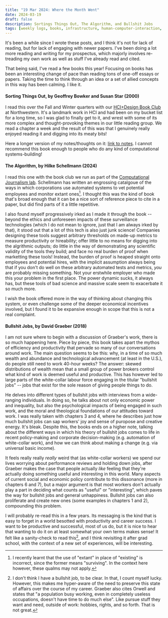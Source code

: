 ```yaml
---
title: "19 Mar 2024: Where the Month Went"
date: 2024-03-19
draft: false
description: Sortings Things Out, The Algorithm, and Bullshit Jobs
tags: [weekly logs, books, infrastructure, human-computer-interaction, economics]
---
```


It's been a while since I wrote these posts, and I think it's not for lack of reading, but for lack of engaging with newer papers. I've been doing a lot more reading and writing for my prospectus, which majorly involves re-treading my own work as well as stuff I've already read and cited.  

That being said, I've read a few books this year! Focusing on books has been an interesting change of pace than reading tons of one-off essays or papers. Taking the time to think through an idea or a set of allied concepts in this way has been calming. I like it.  

#### Sorting Things Out, by Geoffrey Bowker and Susan Star (2000)

I read this over the Fall and Winter quarters with our [HCI+Design Book Club](https://hci.northwestern.edu/news-events/phd-book-club.html) at Northwestern. It's a landmark work in HCI and had been on my bucket list for a long time, so I was glad to finally get to it, and wrest with some of its more complex and thought-provoking themes in our little reading group. We read a chapter a week and the result of this was that I genuinely really enjoyed reading it and digging into its meaty bits!

Here a longer version of my notes/thoughts on it: [link to notes](../2024-03-14-sorting-things-out). I cannot recommend this book enough to people who do any kind of computational systems-building!

#### The Algorithm, by Hilke Schellmann (2024)

I read this one with the book club we run as part of the [Computational Journalism lab](https://cj-lab.org). Schellmann has written an engrossing catalgoue of the ways in which corporations use automated systems to vet potential employees and monitor extant ones[^1].  I thought this was the kind of book that's broad enough that it can be a nice sort of reference piece to cite in a paper, but did find parts of it a little repetitive.  

I also found myself progressively irked as I made it through the book -- beyond the ethics and unforeseen impacts of these surveillance technologies (which I do not mean to ignore, just that I am always irked by that), it stood out that a lot of this tech is also just junk science! Companies designing these tools suggest arbitrary thresholds on made-up metrics to measure productivity or hireability; offer little to no means for digging into the algrithmic outputs; do little in the way of demonstrating any scientific validity of the tools they build; and face no real burden of proof when marketting these tools! Instead, the burden of proof is heaped straight onto employees and potential hires, with the implicit assumption always being that if you don't do well on these arbitrary automated tests and metrics, _you_ are probably missing something. Not your erstwhile employer who made this your problem in the first place. The power dynamic sucks, it always has, but these tools of bad science and massive scale seem to exacerbate it so much more.

I wish the book offered more in the way of thinking about changing this system, or even challenge some of the deeper economical incentives involved, but I found it to be expansive enough in scope that this is not a real complaint.  

#### Bullshit Jobs, by David Graeber (2018)

I am not sure where to begin with a discussion of Graeber's work, there is so much happening here. Piece by piece, this book takes apart the mythos of efficiency and productivity that pervade so many of our conversations around work. The main question seems to be this: why, in a time of so much wealth and abundance and technological advancement (at least in the U.S.), do people still need to work 40-hour weeks? The answer: skewed distributions of wealth mean that a small group of power brokers control what kind of work is deemed useful and productive. This has however led to large parts of the white-collar labour force engaging in the titular "bullshit jobs" -- jobs that exist for the sole reason of giving people things to do.  

He delves into different types of bullshit jobs with interviews from a wide-ranging individuals. In doing so, he talks about not only economic power and inequality, but also the psychological impacts of being engaged in such work, and the moral and theological foundations of our attitudes toward work. I was really taken with chapters 3 and 4, where he describes just how much bullshit jobs can sap workers' joy and sense of puropose and creative energy. It's bleak. Despite this, the books ends on a higher note, talking about the different ways in which his theory of bullshit jobs comes to life in recent policy-making and corporate decision-making (e.g. automation of white-collar work), and how we can think about making a change (e.g. via universal basic income).  

It feels really really _really_ weird that (as white-collar workers) we spend our lives worrying about performance reviews and holding down jobs, after Graeber makes the case that people actually _like_ feeling that they're actually doing something useful and interesting in this world. Many aspects of current social and economic policy contribute to this dissonance (more in chapters 6 and 7), but a major argument is that most workers don't actually play a part in deciding what counts as "useful" or "interesting", which paves the way for bullshit jobs and general unhappiness. Bullshit jobs can also proliferate and create new ones (some examples in chapters 1 and 2), compounding this problem.

I will probably re-read this in a few years. Its messaging is the kind that is easy to forget in a world besotted with productivity and career success. I want to be productive and successful, most of us do, but it is nice to hear that wanting to do it on at least somewhat your own terms makes sense! It felt like a sanity-check to read this[^2], and I think revisiting it after grad school, with the context of a new set of experiences, will be interesting.

[^1]: I recently learnt that the use of "extant" in place of "existing" is incorrect, since the former means "surviving". In the context here however, these qualms may not apply.  
[^2]: I don't think I have a bullshit job, to be clear. In that, I count myself lucky. However, this makes me hyper-aware of the need to preserve this state of affairs over the course of my career. Graeber also cites Orwell and states that "a population busy working, even in completely useless occupations, doesn't have time to do much else". Like pursue stuff they want and need, outside of work: hobbies, rights, and so forth. That is not great.